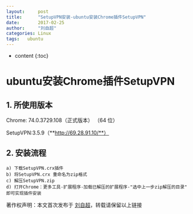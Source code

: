 ```yaml
---
layout:     post
title:      "SetupVPN安装-ubuntu安装Chrome插件SetupVPN"
date:       2017-02-25
author:     "刘自超"
categories:	Linux
tags:	ubuntu
---
```



* content
{:toc}



# ubuntu安装Chrome插件SetupVPN

## 1. 所使用版本

Chrome: 74.0.3729.108（正式版本） （64 位）

SetupVPN:3.5.9（**http://69.28.91.10/**）

## 2. 安装流程

```
a) 下载SetupVPN.crx插件
b) 将SetupVPN.crx 重命名为zip格式
c) 解压SetupVPN.zip
d) 打开Chrome：更多工具-扩展程序-加载已解压的扩展程序-"选中上一步zip解压的目录"
即可实现插件安装
```









著作权声明：本文首次发布于 [刘自超](https://liuwc.xyz)，转载请保留以上链接

